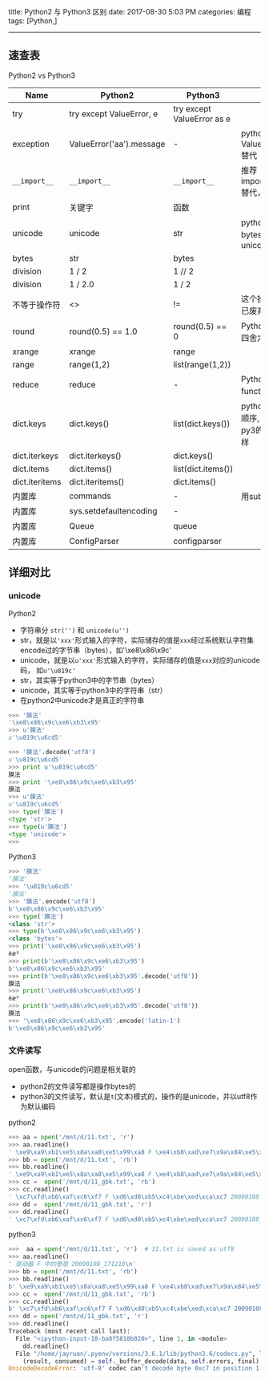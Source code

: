 title: Python2 与 Python3 区别
date: 2017-08-30 5:03 PM
categories: 编程
tags: [Python,]

---

## 速查表
Python2 vs Python3

| Name | Python2 | Python3 | Addtion Info |
| --- | --- | --- | --- |
| try | try except ValueError, e | try except ValueError as e |  |
| exception | ValueError('aa').message | - | python3中可用ValueError('aa').args[0] 替代 |
| `__import__` | `__import__` | `__import__` | 推荐importlib.import_module替代，可移植性更好 |
| print | 关键字 | 函数 |  |
| unicode | unicode | str | python2默认的string是bytes， Python3中是unicode |
| bytes | str | bytes |  |
| division | 1 / 2 | 1 // 2 |  |
| division | 1 / 2.0 | 1 / 2 |  |
| 不等于操作符 | <> | != | 这个操作费在Python3中已废弃，使用!=替代 |
| round | round(0.5) == 1.0 | round(0.5) == 0 | Python3内建的 round 是四舍六入五成双的机制 |
| xrange | xrange | range |  |
| range | range(1,2) | list(range(1,2)) |  |
| reduce | reduce | - | Python使用functools.reduce替代 |
| dict.keys | dict.keys() | list(dict.keys()) | python的dict遍历不保证顺序, 同一个字典py2和py3的遍历顺序可能不一样 |
| dict.iterkeys | dict.iterkeys() | dict.keys() |  |
| dict.items | dict.items() | list(dict.items()) |  |
| dict.iteritems | dict.iteritems() | dict.items() |  |
| 内置库 | commands | - | 用subprocess替代 |
| 内置库 | sys.setdefaultencoding | - |  |
| 内置库 | Queue | queue |  |
| 内置库 | ConfigParser | configparser |  |

## 详细对比
### unicode
Python2
- 字符串分 `str('')` 和 `unicode(u'')`
- str，就是以`'xxx'`形式输入的字符，实际储存的值是`xxx`经过系统默认字符集encode过的字节串（bytes），如'\xe8\x86\x9c'
- unicode，就是以`u'xxx'`形式输入的字符，实际储存的值是`xxx`对应的unicode码， 如`u'\u819c'`
- str，其实等于python3中的字节串（bytes）
- unicode，其实等于python3中的字符串（str）
- 在python2中unicode才是真正的字符串

<!--more-->

```python
>>> '膜法'
'\xe8\x86\x9c\xe6\xb3\x95'
>>> u'膜法'
u'\u819c\u6cd5'

>>> '膜法'.decode('utf8')
u'\u819c\u6cd5'
>>> print u'\u819c\u6cd5'
膜法
>>> print '\xe8\x86\x9c\xe6\xb3\x95'
膜法
>>> u'膜法'
u'\u819c\u6cd5'
>>> type('膜法')
<type 'str'>
>>> type(u'膜法')
<type 'unicode'>
>>>
```

Python3

```python
>>> '膜法'
'膜法'
>>> '\u819c\u6cd5'
'膜法'
>>> '膜法'.encode('utf8')
b'\xe8\x86\x9c\xe6\xb3\x95'
>>> type('膜法')
<class 'str'>
>>> type(b'\xe8\x86\x9c\xe6\xb3\x95')
<class 'bytes'>
>>> print('\xe8\x86\x9c\xe6\xb3\x95')
èæ³
>>> print(b'\xe8\x86\x9c\xe6\xb3\x95')
b'\xe8\x86\x9c\xe6\xb3\x95'
>>> print(b'\xe8\x86\x9c\xe6\xb3\x95'.decode('utf8'))
膜法
>>> print('\xe8\x86\x9c\xe6\xb3\x95')
èæ³
>>> print(b'\xe8\x86\x9c\xe6\xb3\x95'.decode('utf8'))
膜法
>>> '\xe8\x86\x9c\xe6\xb3\x95'.encode('latin-1')
b'\xe8\x86\x9c\xe6\xb3\x95'
```

### 文件读写
open函数，与unicode的问题是相关联的
- python2的文件读写都是操作bytes的
- python3的文件读写，默认是`t`(文本)模式的，操作的是unicode，并以utf8作为默认编码

python2

```python
>>> aa = open('/mnt/d/11.txt', 'r')
>>> aa.readline()
' \xe9\xa9\xb1\xe5\x8a\xa8\xe5\x99\xa8 F \xe4\xb8\xad\xe7\x9a\x84\xe5\x8d\xb7\xe6\x98\xaf 20090108_171210\r\n'
>>> bb = open('/mnt/d/11.txt', 'rb')
>>> bb.readline()
' \xe9\xa9\xb1\xe5\x8a\xa8\xe5\x99\xa8 F \xe4\xb8\xad\xe7\x9a\x84\xe5\x8d\xb7\xe6\x98\xaf 20090108_171210\r\n'
>>> cc =  open('/mnt/d/11_gbk.txt', 'rb')
>>> cc.readline()
' \xc7\xfd\xb6\xaf\xc6\xf7 F \xd6\xd0\xb5\xc4\xbe\xed\xca\xc7 20090108_171210'
>>> dd =  open('/mnt/d/11_gbk.txt', 'r')
>>> dd.readline()
' \xc7\xfd\xb6\xaf\xc6\xf7 F \xd6\xd0\xb5\xc4\xbe\xed\xca\xc7 20090108_171210'
```

python3

```python
>>>  aa = open('/mnt/d/11.txt', 'r')  # 11.txt is saved as utf8
>>> aa.readline()
' 驱动器 F 中的卷是 20090108_171210\n'
>>> bb = open('/mnt/d/11.txt', 'rb')
>>> bb.readline()
b' \xe9\xa9\xb1\xe5\x8a\xa8\xe5\x99\xa8 F \xe4\xb8\xad\xe7\x9a\x84\xe5\x8d\xb7\xe6\x98\xaf 20090108_171210\r\n'
>>> cc =  open('/mnt/d/11_gbk.txt', 'rb')
>>> cc.readline()
b' \xc7\xfd\xb6\xaf\xc6\xf7 F \xd6\xd0\xb5\xc4\xbe\xed\xca\xc7 20090108_171210'
>>> dd = open('/mnt/d/11_gbk.txt', 'r')
>>> dd.readline()
Traceback (most recent call last):
  File "<ipython-input-10-ba8f5810b020>", line 1, in <module>
    dd.readline()
  File "/home/jayruan/.pyenv/versions/3.6.1/lib/python3.6/codecs.py", line 321, in decode
    (result, consumed) = self._buffer_decode(data, self.errors, final)
UnicodeDecodeError: 'utf-8' codec can't decode byte 0xc7 in position 1: invalid continuation byte
```
